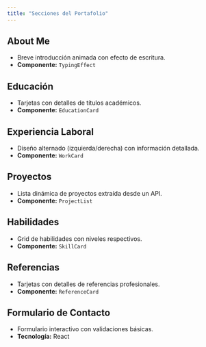 ```yaml
---
title: "Secciones del Portafolio"
---
```


## About Me
- Breve introducción animada con efecto de escritura.  
- **Componente:** `TypingEffect`

## Educación
- Tarjetas con detalles de títulos académicos.  
- **Componente:** `EducationCard`

## Experiencia Laboral
- Diseño alternado (izquierda/derecha) con información detallada.  
- **Componente:** `WorkCard`

## Proyectos
- Lista dinámica de proyectos extraída desde un API.  
- **Componente:** `ProjectList`

## Habilidades
- Grid de habilidades con niveles respectivos.  
- **Componente:** `SkillCard`

## Referencias
- Tarjetas con detalles de referencias profesionales.  
- **Componente:** `ReferenceCard`

## Formulario de Contacto
- Formulario interactivo con validaciones básicas.  
- **Tecnología:** React
